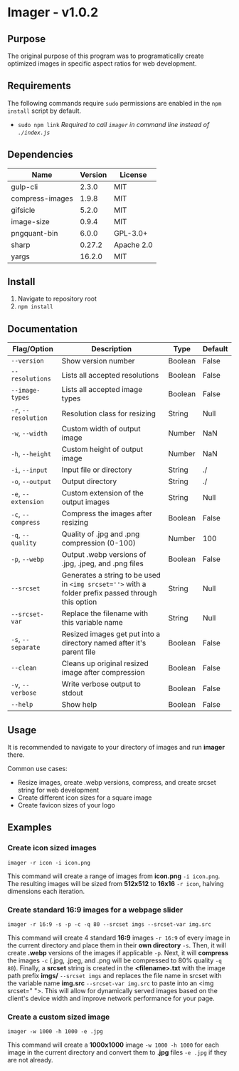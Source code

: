 # Imager - v1.0.2

## Purpose
The original purpose of this program was to programatically create optimized images in specific aspect ratios for web development.

## Requirements
The following commands require ```sudo``` permissions are enabled in the ```npm install``` script by default.

  * ```sudo npm link``` *Required to call ```imager``` in command line instead of ```./index.js```*

## Dependencies
| Name | Version | License |
| --- | --- | --- |
| gulp-cli | 2.3.0 | MIT |
| compress-images | 1.9.8 | MIT |
| gifsicle | 5.2.0 | MIT |
| image-size | 0.9.4 | MIT |
| pngquant-bin | 6.0.0 | GPL-3.0+ |
| sharp | 0.27.2 | Apache 2.0 |
| yargs | 16.2.0 | MIT |

## Install
  1. Navigate to repository root
  2. ```npm install```

## Documentation
  | Flag/Option | Description | Type | Default |
  | --- | --- | --- | --- |
  | ```--version```| Show version number | Boolean | False |
  | ```--resolutions``` | Lists all accepted resolutions | Boolean | False |
  | ```--image-types``` | Lists all accepted image types | Boolean | False |
  | ```-r```, ```--resolution``` | Resolution class for resizing | String | Null |
  | ```-w```, ```--width``` | Custom width of output image | Number | NaN |
  | ```-h```, ```--height``` | Custom height of output image | Number | NaN |
  | ```-i```, ```--input``` | Input file or directory | String | ./ |
  | ```-o```, ```--output``` | Output directory | String | ./ |
  | ```-e```, ```--extension``` | Custom extension of the output images | String | Null |
  | ```-c```, ```--compress``` | Compress the images after resizing | Boolean | False |
  | ```-q```, ```--quality``` | Quality of .jpg and .png compression (0-100) | Number | 100 |
  | ```-p```, ```--webp``` | Output .webp versions of .jpg, .jpeg, and .png files | Boolean | False |
  | ```--srcset``` | Generates a string to be used in ```<img srcset=''>``` with a folder prefix passed through this option | String | Null |
  | ```--srcset-var``` | Replace the filename with this variable name | String | Null |
  | ```-s```, ```--separate``` | Resized images get put into a directory named after it's parent file | Boolean | False |
  | ```--clean``` | Cleans up original resized image after compression | Boolean | False |
  | ```-v```, ```--verbose``` | Write verbose output to stdout | Boolean | False |
  | ```--help``` | Show help | Boolean | False |

## Usage
It is recommended to navigate to your directory of images and run **imager** there.

Common use cases:
  * Resize images, create .webp versions, compress, and create srcset string for web development
  * Create different icon sizes for a square image
  * Create favicon sizes of your logo

## Examples
### Create icon sized images
```imager -r icon -i icon.png```

This command will create a range of images from **icon.png** ```-i icon.png```. The resulting images will be sized from **512x512** to **16x16** ```-r icon```, halving dimensions each iteration.

### Create standard 16:9 images for a webpage slider
```imager -r 16:9 -s -p -c -q 80 --srcset imgs --srcset-var img.src```

This command will create 4 standard **16:9** images ```-r 16:9``` of every image in the current directory and place them in their **own directory** ```-s```. Then, it will create **.webp** versions of the images if applicable ```-p```. Next, it will **compress** the images ```-c``` (.jpg, .jpeg, and .png will be compressed to 80% quality ```-q 80```). Finally, a **srcset** string is created in the **\<filename\>.txt** with the image path prefix **imgs/** ```--srcset imgs``` and replaces the file name in srcset with the variable name **img.src** ```--srcset-var img.src``` to paste into an \<img srcset=" "\>. This will allow for dynamically served images based on the client's device width and improve network performance for your page.

### Create a custom sized image
```imager -w 1000 -h 1000 -e .jpg```

This command will create a **1000x1000** image ```-w 1000 -h 1000``` for each image in the current directory and convert them to **.jpg** files ```-e .jpg``` if they are not already.